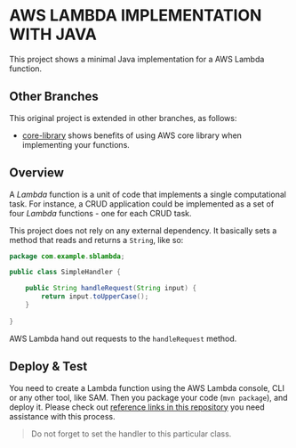 # AWS LAMBDA IMPLEMENTATION WITH JAVA
This project shows a minimal Java implementation for a AWS Lambda function. 

## Other Branches

This original project is extended in other branches, as follows:

- [core-library](https://github.com/gabrielcostasilva/aws-lambda-java/tree/core-library) shows benefits of using AWS core library when implementing your functions.

## Overview
A _Lambda_ function is a unit of code that implements a single computational task. For instance, a CRUD application could be implemented as a set of four _Lambda_ functions - one for each CRUD task.

This project does not rely on any external dependency. It basically sets a method that reads and returns a `String`, like so:

```java
package com.example.sblambda;

public class SimpleHandler {

    public String handleRequest(String input) {
        return input.toUpperCase();
    }
    
}
```

AWS Lambda hand out requests to the `handleRequest` method. 

## Deploy & Test
You need to create a Lambda function using the AWS Lambda console, CLI or any other tool, like SAM. Then you package your code (`mvn package`), and deploy it. Please check out [reference links in this repository](https://github.com/gabrielcostasilva/aws-lambda-java-playground.git) you need assistance with this process.

> Do not forget to set the handler to this particular class.
